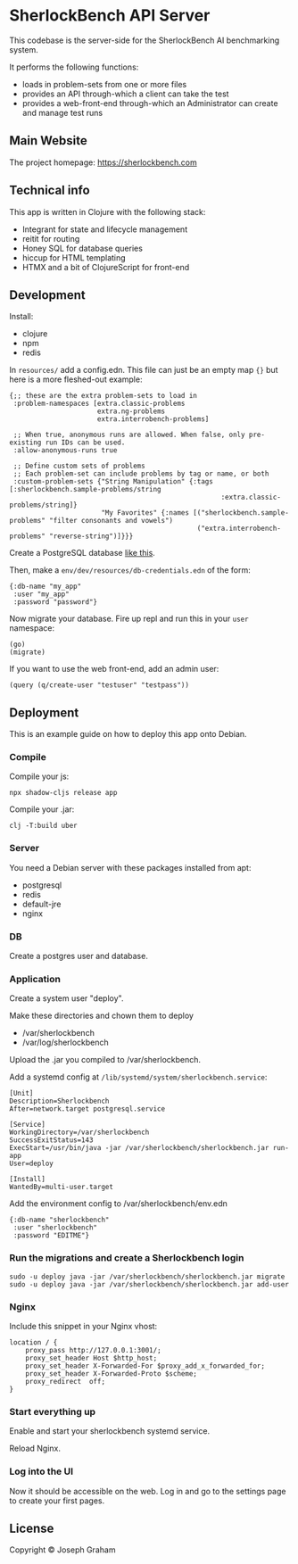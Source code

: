 # SherlockBench API Server

This codebase is the server-side for the SherlockBench AI benchmarking system.

It performs the following functions:
- loads in problem-sets from one or more files
- provides an API through-which a client can take the test
- provides a web-front-end through-which an Administrator can create and manage test runs

## Main Website
The project homepage: https://sherlockbench.com

## Technical info
This app is written in Clojure with the following stack:
- Integrant for state and lifecycle management
- reitit for routing
- Honey SQL for database queries
- hiccup for HTML templating
- HTMX and a bit of ClojureScript for front-end

## Development

Install:
- clojure
- npm
- redis

In `resources/` add a config.edn. This file can just be an empty map `{}` but
here is a more fleshed-out example:
```
{;; these are the extra problem-sets to load in
 :problem-namespaces [extra.classic-problems 
                      extra.ng-problems
                      extra.interrobench-problems]

 ;; When true, anonymous runs are allowed. When false, only pre-existing run IDs can be used.
 :allow-anonymous-runs true

 ;; Define custom sets of problems
 ;; Each problem-set can include problems by tag or name, or both
 :custom-problem-sets {"String Manipulation" {:tags [:sherlockbench.sample-problems/string
                                                     :extra.classic-problems/string]}
                       "My Favorites" {:names [("sherlockbench.sample-problems" "filter consonants and vowels")
                                               ("extra.interrobench-problems" "reverse-string")]}}}

```

Create a PostgreSQL database [like this](http://readtheorg.xylon.me.uk/local_postgres.html#org12d8c14).

Then, make a `env/dev/resources/db-credentials.edn` of the form:
```
{:db-name "my_app"
 :user "my_app"
 :password "password"}
```

Now migrate your database. Fire up repl and run this in your `user` namespace:
```
(go)
(migrate)
```

If you want to use the web front-end, add an admin user:
```
(query (q/create-user "testuser" "testpass"))
```

## Deployment

This is an example guide on how to deploy this app onto Debian.

### Compile
Compile your js:
```
npx shadow-cljs release app
```

Compile your .jar:
```
clj -T:build uber
```

### Server
You need a Debian server with these packages installed from apt:
- postgresql
- redis
- default-jre
- nginx

### DB
Create a postgres user and database.

### Application
Create a system user "deploy".

Make these directories and chown them to deploy
- /var/sherlockbench
- /var/log/sherlockbench

Upload the .jar you compiled to /var/sherlockbench.

Add a systemd config at `/lib/systemd/system/sherlockbench.service`:
```
[Unit]
Description=Sherlockbench
After=network.target postgresql.service

[Service]
WorkingDirectory=/var/sherlockbench
SuccessExitStatus=143
ExecStart=/usr/bin/java -jar /var/sherlockbench/sherlockbench.jar run-app
User=deploy

[Install]
WantedBy=multi-user.target
```

Add the environment config to /var/sherlockbench/env.edn
```
{:db-name "sherlockbench"
 :user "sherlockbench"
 :password "EDITME"}
```

### Run the migrations and create a Sherlockbench login
```
sudo -u deploy java -jar /var/sherlockbench/sherlockbench.jar migrate
sudo -u deploy java -jar /var/sherlockbench/sherlockbench.jar add-user
```

### Nginx
Include this snippet in your Nginx vhost:
```
location / {
    proxy_pass http://127.0.0.1:3001/;
    proxy_set_header Host $http_host;
    proxy_set_header X-Forwarded-For $proxy_add_x_forwarded_for;
    proxy_set_header X-Forwarded-Proto $scheme;
    proxy_redirect  off;
}
```

### Start everything up

Enable and start your sherlockbench systemd service.

Reload Nginx.

### Log into the UI

Now it should be accessible on the web. Log in and go to the settings page to
create your first pages.

## License

Copyright © Joseph Graham
